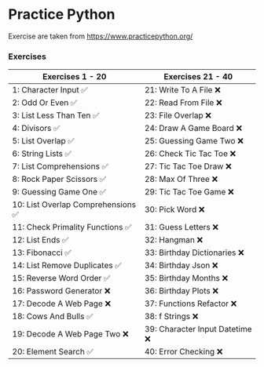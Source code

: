 # Practice Python
Exercise are taken from https://www.practicepython.org/

### Exercises

| Exercises 1 - 20                    | Exercises 21 - 40                   |
|-------------------------------------|-------------------------------------|
| 1: Character Input ✅                | 21: Write To A File ❌              |
| 2: Odd Or Even ✅                    | 22: Read From File ❌               |
| 3: List Less Than Ten ✅             | 23: File Overlap ❌                 |
| 4: Divisors ✅                       | 24: Draw A Game Board ❌            |
| 5: List Overlap ✅                   | 25: Guessing Game Two ❌            |
| 6: String Lists ✅                   | 26: Check Tic Tac Toe ❌            |
| 7: List Comprehensions ✅            | 27: Tic Tac Toe Draw ❌            |
| 8: Rock Paper Scissors ✅            | 28: Max Of Three ❌                 |
| 9: Guessing Game One ✅              | 29: Tic Tac Toe Game ❌             |
| 10: List Overlap Comprehensions ✅   | 30: Pick Word ❌                    |
| 11: Check Primality Functions ✅     | 31: Guess Letters ❌                |
| 12: List Ends ✅                     | 32: Hangman ❌                      |
| 13: Fibonacci ✅                     | 33: Birthday Dictionaries ❌        |
| 14: List Remove Duplicates ✅        | 34: Birthday Json ❌                |
| 15: Reverse Word Order ✅            | 35: Birthday Months ❌              |
| 16: Password Generator ❌            | 36: Birthday Plots ❌               |
| 17: Decode A Web Page ❌             | 37: Functions Refactor ❌           |
| 18: Cows And Bulls ✅                | 38: f Strings ❌                    |
| 19: Decode A Web Page Two ❌         | 39: Character Input Datetime ❌     |
| 20: Element Search ✅                | 40: Error Checking ❌               |
